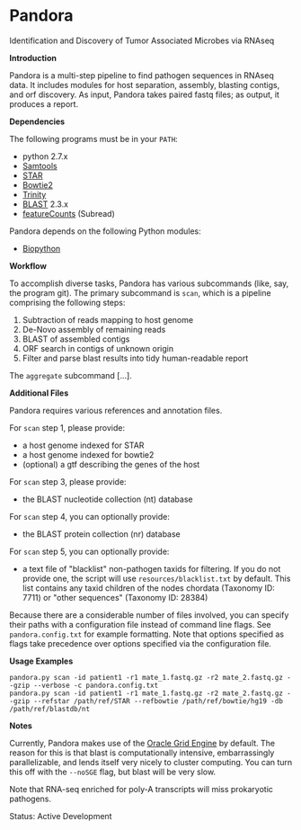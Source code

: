 Pandora
=======

Identification and Discovery of Tumor Associated Microbes via RNAseq

**Introduction**

Pandora is a multi-step pipeline to find pathogen sequences in RNAseq data. 
It includes modules for host separation, assembly, blasting contigs, and orf discovery.
As input, Pandora takes paired fastq files; as output, it produces a report.

**Dependencies**

The following programs must be in your `PATH`:

- python 2.7.x
- [Samtools](http://www.htslib.org/)
- [STAR](https://github.com/alexdobin/STAR)
- [Bowtie2](http://bowtie-bio.sourceforge.net/bowtie2/index.shtml)
- [Trinity](https://github.com/trinityrnaseq/trinityrnaseq/wiki)
- [BLAST](http://www.ncbi.nlm.nih.gov/books/NBK279671/) 2.3.x
- [featureCounts](http://subread.sourceforge.net/) (Subread)

Pandora depends on the following Python modules:

- [Biopython](http://biopython.org/wiki/Main_Page)

**Workflow**

To accomplish diverse tasks, Pandora has various subcommands (like, say, the program git).
The primary subcommand is `scan`, which is a pipeline comprising the following steps:

1. Subtraction of reads mapping to host genome
2. De-Novo assembly of remaining reads
3. BLAST of assembled contigs
4. ORF search in contigs of unknown origin
5. Filter and parse blast results into tidy human-readable report

The `aggregate` subcommand [...].

**Additional Files**

Pandora requires various references and annotation files.

For `scan` step 1, please provide:
- a host genome indexed for STAR
- a host genome indexed for bowtie2
- (optional) a gtf describing the genes of the host

For `scan` step 3, please provide:
- the BLAST nucleotide collection (nt) database

For `scan` step 4, you can optionally provide:
- the BLAST protein collection (nr) database

For `scan` step 5, you can optionally provide:
- a text file of "blacklist" non-pathogen taxids for filtering. If you do not provide one, the script will use `resources/blacklist.txt` by default. This list contains any taxid children of the nodes chordata (Taxonomy ID: 7711) or "other sequences" (Taxonomy ID: 28384)

Because there are a considerable number of files involved, you can specify their paths with a configuration file instead of command line flags.
See `pandora.config.txt` for example formatting.
Note that options specified as flags take precedence over options specified via the configuration file.

**Usage Examples**

```
pandora.py scan -id patient1 -r1 mate_1.fastq.gz -r2 mate_2.fastq.gz --gzip --verbose -c pandora.config.txt
pandora.py scan -id patient1 -r1 mate_1.fastq.gz -r2 mate_2.fastq.gz --gzip --refstar /path/ref/STAR --refbowtie /path/ref/bowtie/hg19 -db /path/ref/blastdb/nt
```

**Notes**

Currently, Pandora makes use of the [Oracle Grid Engine](https://en.wikipedia.org/wiki/Oracle_Grid_Engine) by default.
The reason for this is that blast is computationally intensive, embarrassingly parallelizable, and lends itself very nicely to cluster computing.
You can turn this off with the `--noSGE` flag, but blast will be very slow.

Note that RNA-seq enriched for poly-A transcripts will miss prokaryotic pathogens.

Status: Active Development
